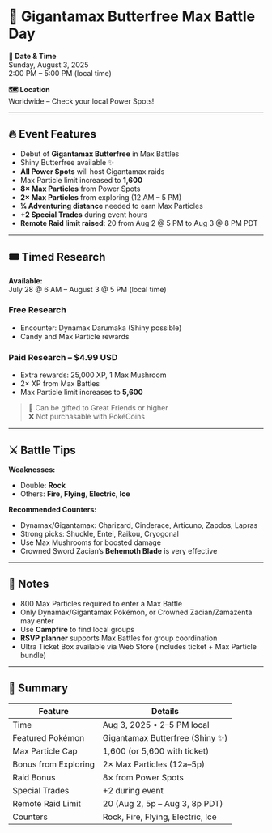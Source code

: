 # 🦋 Gigantamax Butterfree Max Battle Day

**📅 Date & Time**  
Sunday, August 3, 2025  
2:00 PM – 5:00 PM (local time)

**🗺️ Location**  
Worldwide – Check your local Power Spots!

---

## 🔥 Event Features

- Debut of **Gigantamax Butterfree** in Max Battles
- Shiny Butterfree available ✨
- **All Power Spots** will host Gigantamax raids
- Max Particle limit increased to **1,600**
- **8× Max Particles** from Power Spots
- **2× Max Particles** from exploring (12 AM – 5 PM)
- **¼ Adventuring distance** needed to earn Max Particles
- **+2 Special Trades** during event hours
- **Remote Raid limit raised**: 20 from Aug 2 @ 5 PM to Aug 3 @ 8 PM PDT

---

## 🎟️ Timed Research

**Available:**  
July 28 @ 6 AM – August 3 @ 5 PM (local time)

### Free Research  
- Encounter: Dynamax Darumaka (Shiny possible)
- Candy and Max Particle rewards

### Paid Research – $4.99 USD  
- Extra rewards: 25,000 XP, 1 Max Mushroom  
- 2× XP from Max Battles  
- Max Particle limit increases to **5,600**

> 🎁 Can be gifted to Great Friends or higher  
> ❌ Not purchasable with PokéCoins
---

## ⚔️ Battle Tips

**Weaknesses:**  
- Double: **Rock**  
- Others: **Fire**, **Flying**, **Electric**, **Ice**

**Recommended Counters:**  
- Dynamax/Gigantamax: Charizard, Cinderace, Articuno, Zapdos, Lapras  
- Strong picks: Shuckle, Entei, Raikou, Cryogonal  
- Use Max Mushrooms for boosted damage  
- Crowned Sword Zacian’s **Behemoth Blade** is very effective

---

## 🧠 Notes

- 800 Max Particles required to enter a Max Battle
- Only Dynamax/Gigantamax Pokémon, or Crowned Zacian/Zamazenta may enter
- Use **Campfire** to find local groups
- **RSVP planner** supports Max Battles for group coordination
- Ultra Ticket Box available via Web Store (includes ticket + Max Particle bundle)

---

## 📌 Summary

| Feature              | Details                           |
| -------------------- | --------------------------------- |
| Time                 | Aug 3, 2025 • 2–5 PM local        |
| Featured Pokémon     | Gigantamax Butterfree (Shiny ✨)   |
| Max Particle Cap     | 1,600 (or 5,600 with ticket)      |
| Bonus from Exploring | 2× Max Particles (12a–5p)         |
| Raid Bonus           | 8× from Power Spots               |
| Special Trades       | +2 during event                   |
| Remote Raid Limit    | 20 (Aug 2, 5p – Aug 3, 8p PDT)    |
| Counters             | Rock, Fire, Flying, Electric, Ice |
